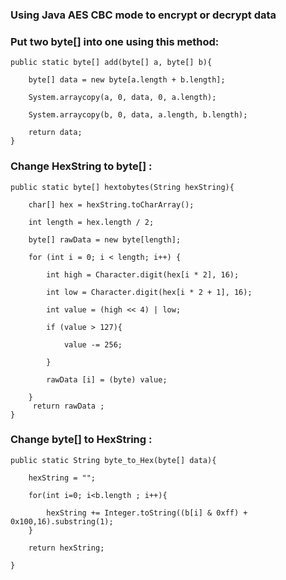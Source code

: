 ### Using Java AES CBC mode to encrypt or decrypt data



### Put two byte[] into one using this method:

	public static byte[] add(byte[] a, byte[] b){

		byte[] data = new byte[a.length + b.length];
		
		System.arraycopy(a, 0, data, 0, a.length); 
		
		System.arraycopy(b, 0, data, a.length, b.length); 
			
		return data;
	}
	
	
### Change HexString to byte[] :
	
	public static byte[] hextobytes(String hexString){
	
		char[] hex = hexString.toCharArray();
		
		int length = hex.length / 2;
		
		byte[] rawData = new byte[length];
		
		for (int i = 0; i < length; i++) {
            
			int high = Character.digit(hex[i * 2], 16);
			
			int low = Character.digit(hex[i * 2 + 1], 16);
           
			int value = (high << 4) | low;
            
			if (value > 127){
			
				value -= 256;
				
			}
								
			rawData [i] = (byte) value;
			
		}
		 return rawData ;
	}
### Change byte[] to HexString :

	public static String byte_to_Hex(byte[] data){
	
		hexString = "";
		
		for(int i=0; i<b.length ; i++){
			
			hexString += Integer.toString((b[i] & 0xff) + 0x100,16).substring(1);
		}
		
		return hexString;
		
	}
